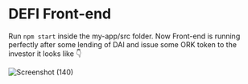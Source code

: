 # DEFI Front-end

Run `npm start` inside the my-app/src folder. Now Front-end is running perfectly after some lending of DAI and issue some ORK token to the investor it looks like 👇

![Screenshot (140)](https://github.com/HarshanOrk/DEFI-1.0/assets/113030875/fec5f178-84a0-41fb-b502-091d985ee798)
